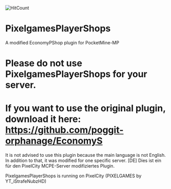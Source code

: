 ![HitCount](http://hits.dwyl.io/YTiStrafeNubzHD/PixelgamesPlayerShops.svg)

# PixelgamesPlayerShops
A modified EconomyPShop plugin for PocketMine-MP

# Please do not use PixelgamesPlayerShops for your server.
# If you want to use the original plugin, download it here: https://github.com/poggit-orphanage/EconomyS

It is not advised to use this plugin because the main language is not English. In addition to that, it was modified for one specific server.
[DE] Dies ist ein für den PixelCity MCPE-Server modifiziertes Plugin.

PixelgamesPlayerShops is running on PixelCity (PIXELGAMES by YT_iStrafeNubzHD)
